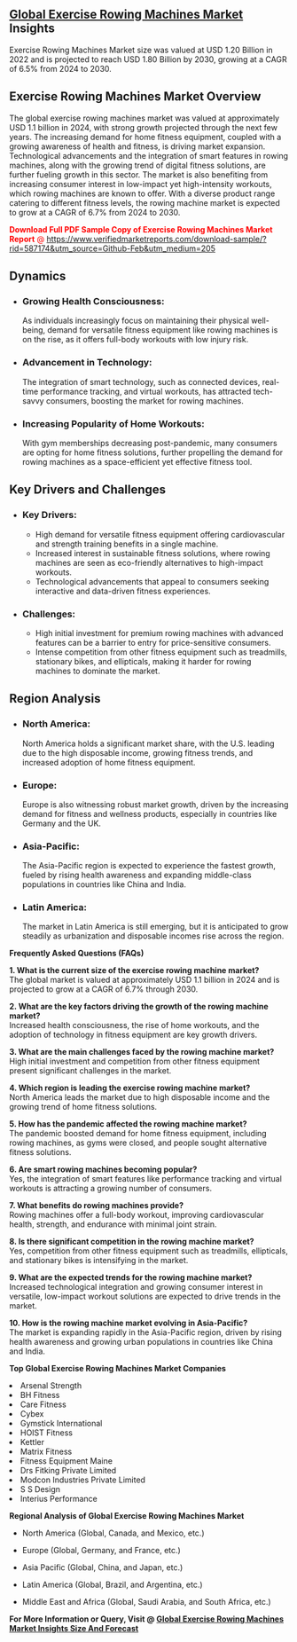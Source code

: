 <h2><a href="https://www.verifiedmarketreports.com/download-sample/?rid=587174&amp;utm_source=Github&amp;utm_medium=205" target="_blank">Global Exercise Rowing Machines Market</a> Insights</h2><p>Exercise Rowing Machines Market size was valued at USD 1.20 Billion in 2022 and is projected to reach USD 1.80 Billion by 2030, growing at a CAGR of 6.5% from 2024 to 2030.</p><p> <h2>Exercise Rowing Machines Market Overview</h2> <p>The global exercise rowing machines market was valued at approximately USD 1.1 billion in 2024, with strong growth projected through the next few years. The increasing demand for home fitness equipment, coupled with a growing awareness of health and fitness, is driving market expansion. Technological advancements and the integration of smart features in rowing machines, along with the growing trend of digital fitness solutions, are further fueling growth in this sector. The market is also benefiting from increasing consumer interest in low-impact yet high-intensity workouts, which rowing machines are known to offer. With a diverse product range catering to different fitness levels, the rowing machine market is expected to grow at a CAGR of 6.7% from 2024 to 2030. </p> <p><p><span class=""><span style="color: #ff0000;"><strong>Download Full PDF Sample Copy of Exercise Rowing Machines Market Report</strong> @ </span><a href="https://www.verifiedmarketreports.com/download-sample/?rid=587174&amp;utm_source=Github-Feb&amp;utm_medium=205" target="_blank">https://www.verifiedmarketreports.com/download-sample/?rid=587174&amp;utm_source=Github-Feb&amp;utm_medium=205</a></span></p></p> <h2>Dynamics</h2> <ul> <li><h3>Growing Health Consciousness:</h3> As individuals increasingly focus on maintaining their physical well-being, demand for versatile fitness equipment like rowing machines is on the rise, as it offers full-body workouts with low injury risk.</li> <li><h3>Advancement in Technology:</h3> The integration of smart technology, such as connected devices, real-time performance tracking, and virtual workouts, has attracted tech-savvy consumers, boosting the market for rowing machines.</li> <li><h3>Increasing Popularity of Home Workouts:</h3> With gym memberships decreasing post-pandemic, many consumers are opting for home fitness solutions, further propelling the demand for rowing machines as a space-efficient yet effective fitness tool.</li> </ul> <h2>Key Drivers and Challenges</h2> <ul> <li><h3>Key Drivers:</h3> <ul> <li>High demand for versatile fitness equipment offering cardiovascular and strength training benefits in a single machine.</li> <li>Increased interest in sustainable fitness solutions, where rowing machines are seen as eco-friendly alternatives to high-impact workouts.</li> <li>Technological advancements that appeal to consumers seeking interactive and data-driven fitness experiences.</li> </ul> </li> <li><h3>Challenges:</h3> <ul> <li>High initial investment for premium rowing machines with advanced features can be a barrier to entry for price-sensitive consumers.</li> <li>Intense competition from other fitness equipment such as treadmills, stationary bikes, and ellipticals, making it harder for rowing machines to dominate the market.</li> </ul> </li> </ul> <h2>Region Analysis</h2> <ul> <li><h3>North America:</h3> North America holds a significant market share, with the U.S. leading due to the high disposable income, growing fitness trends, and increased adoption of home fitness equipment.</li> <li><h3>Europe:</h3> Europe is also witnessing robust market growth, driven by the increasing demand for fitness and wellness products, especially in countries like Germany and the UK.</li> <li><h3>Asia-Pacific:</h3> The Asia-Pacific region is expected to experience the fastest growth, fueled by rising health awareness and expanding middle-class populations in countries like China and India.</li> <li><h3>Latin America:</h3> The market in Latin America is still emerging, but it is anticipated to grow steadily as urbanization and disposable incomes rise across the region.</li> </ul> <p><strong>Frequently Asked Questions (FAQs)</strong></p> <p><strong>1. What is the current size of the exercise rowing machine market?</strong><br> The global market is valued at approximately USD 1.1 billion in 2024 and is projected to grow at a CAGR of 6.7% through 2030.</p> <p><strong>2. What are the key factors driving the growth of the rowing machine market?</strong><br> Increased health consciousness, the rise of home workouts, and the adoption of technology in fitness equipment are key growth drivers.</p> <p><strong>3. What are the main challenges faced by the rowing machine market?</strong><br> High initial investment and competition from other fitness equipment present significant challenges in the market.</p> <p><strong>4. Which region is leading the exercise rowing machine market?</strong><br> North America leads the market due to high disposable income and the growing trend of home fitness solutions.</p> <p><strong>5. How has the pandemic affected the rowing machine market?</strong><br> The pandemic boosted demand for home fitness equipment, including rowing machines, as gyms were closed, and people sought alternative fitness solutions.</p> <p><strong>6. Are smart rowing machines becoming popular?</strong><br> Yes, the integration of smart features like performance tracking and virtual workouts is attracting a growing number of consumers.</p> <p><strong>7. What benefits do rowing machines provide?</strong><br> Rowing machines offer a full-body workout, improving cardiovascular health, strength, and endurance with minimal joint strain.</p> <p><strong>8. Is there significant competition in the rowing machine market?</strong><br> Yes, competition from other fitness equipment such as treadmills, ellipticals, and stationary bikes is intensifying in the market.</p> <p><strong>9. What are the expected trends for the rowing machine market?</strong><br> Increased technological integration and growing consumer interest in versatile, low-impact workout solutions are expected to drive trends in the market.</p> <p><strong>10. How is the rowing machine market evolving in Asia-Pacific?</strong><br> The market is expanding rapidly in the Asia-Pacific region, driven by rising health awareness and growing urban populations in countries like China and India.</p> </p><p><strong>Top Global Exercise Rowing Machines Market Companies</strong></p><div data-test-id=""><p><li>Arsenal Strength</li><li> BH Fitness</li><li> Care Fitness</li><li> Cybex</li><li> Gymstick International</li><li> HOIST Fitness</li><li> Kettler</li><li> Matrix Fitness</li><li> Fitness Equipment Maine</li><li> Drs Fitking Private Limited</li><li> Modcon Industries Private Limited</li><li> S S Design</li><li> Interius Performance</li></p><div><strong>Regional Analysis of&nbsp;Global Exercise Rowing Machines Market</strong></div><ul><li dir="ltr"><p dir="ltr">North America&nbsp;(Global, Canada, and Mexico, etc.)</p></li><li dir="ltr"><p dir="ltr">Europe (Global, Germany, and France, etc.)</p></li><li dir="ltr"><p dir="ltr">Asia Pacific&nbsp;(Global, China, and Japan, etc.)</p></li><li dir="ltr"><p dir="ltr">Latin America&nbsp;(Global, Brazil, and Argentina, etc.)</p></li><li dir="ltr">Middle East and Africa&nbsp;(Global, Saudi Arabia, and South Africa, etc.)</li></ul><p><strong>For More Information or Query, Visit @&nbsp;</strong><strong><a href="https://www.verifiedmarketreports.com/product/exercise-rowing-machines-market/?utm_source=Github&amp;utm_medium=205" target="_blank">Global Exercise Rowing Machines Market Insights Size And Forecast</a></strong></p></div>
